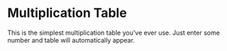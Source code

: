 # Multiplication Table
This is the simplest multiplication table you've ever use. Just enter some number and table will automatically appear. 
